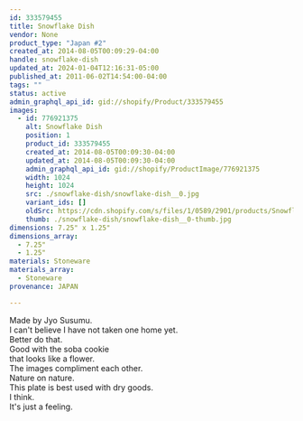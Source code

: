 ```yaml
---
id: 333579455
title: Snowflake Dish
vendor: None
product_type: "Japan #2"
created_at: 2014-08-05T00:09:29-04:00
handle: snowflake-dish
updated_at: 2024-01-04T12:16:31-05:00
published_at: 2011-06-02T14:54:00-04:00
tags: ""
status: active
admin_graphql_api_id: gid://shopify/Product/333579455
images:
  - id: 776921375
    alt: Snowflake Dish
    position: 1
    product_id: 333579455
    created_at: 2014-08-05T00:09:30-04:00
    updated_at: 2014-08-05T00:09:30-04:00
    admin_graphql_api_id: gid://shopify/ProductImage/776921375
    width: 1024
    height: 1024
    src: ./snowflake-dish/snowflake-dish__0.jpg
    variant_ids: []
    oldSrc: https://cdn.shopify.com/s/files/1/0589/2901/products/Snowflake-Dish.jpeg?v=1407211770
    thumb: ./snowflake-dish/snowflake-dish__0-thumb.jpg
dimensions: 7.25" x 1.25"
dimensions_array:
  - 7.25"
  - 1.25"
materials: Stoneware
materials_array:
  - Stoneware
provenance: JAPAN

---
```


Made by Jyo Susumu.  
I can't believe I have not taken one home yet.  
Better do that.  
Good with the soba cookie  
that looks like a flower.  
The images compliment each other.  
Nature on nature.  
This plate is best used with dry goods.  
I think.  
It's just a feeling.